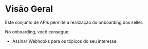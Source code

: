 # Visão Geral

Este conjunto de APIs permite a realização do onboarding dos seller. 

No onboarding, você consegue:

* Assinar Webhooks para os tópicos do seu interesse.